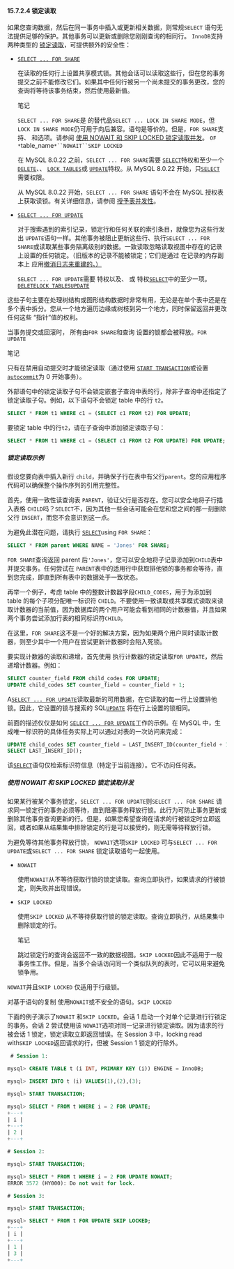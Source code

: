 #### 15.7.2.4 锁定读取



如果您查询数据，然后在同一事务中插入或更新相关数据，则常规`SELECT` 语句无法提供足够的保护。其他事务可以更新或删除您刚刚查询的相同行。 `InnoDB`支持两种类型的 [锁定读取](https://dev.mysql.com/doc/refman/8.0/en/glossary.html#glos_locking_read)，可提供额外的安全性：

- [`SELECT ... FOR SHARE`](https://dev.mysql.com/doc/refman/8.0/en/select.html)

  在读取的任何行上设置共享模式锁。其他会话可以读取这些行，但在您的事务提交之前不能修改它们。如果其中任何行被另一个尚未提交的事务更改，您的查询将等待该事务结束，然后使用最新值。

  笔记

  `SELECT ... FOR SHARE`是 的替代品`SELECT ... LOCK IN SHARE MODE`，但 `LOCK IN SHARE MODE`仍可用于向后兼容。语句是等价的。但是，`FOR SHARE`支持、 和选项。请参阅 [使用 NOWAIT 和 SKIP LOCKED 锁定读取并发](https://dev.mysql.com/doc/refman/8.0/en/innodb-locking-reads.html#innodb-locking-reads-nowait-skip-locked)。 `OF *`table_name`*``NOWAIT``SKIP LOCKED`

  在 MySQL 8.0.22 之前，`SELECT ... FOR SHARE`需要 [`SELECT`](https://dev.mysql.com/doc/refman/8.0/en/privileges-provided.html#priv_select)特权和至少一个[`DELETE`](https://dev.mysql.com/doc/refman/8.0/en/privileges-provided.html#priv_delete)、、 [`LOCK TABLES`](https://dev.mysql.com/doc/refman/8.0/en/privileges-provided.html#priv_lock-tables)或 [`UPDATE`](https://dev.mysql.com/doc/refman/8.0/en/privileges-provided.html#priv_update)特权。从 MySQL 8.0.22 开始，只[`SELECT`](https://dev.mysql.com/doc/refman/8.0/en/privileges-provided.html#priv_select) 需要权限。

  从 MySQL 8.0.22 开始，`SELECT ... FOR SHARE` 语句不会在 MySQL 授权表上获取读锁。有关详细信息，请参阅 [授予表并发性](https://dev.mysql.com/doc/refman/8.0/en/grant-tables.html#grant-tables-concurrency)。

- [`SELECT ... FOR UPDATE`](https://dev.mysql.com/doc/refman/8.0/en/select.html)

  对于搜索遇到的索引记录，锁定行和任何关联的索引条目，就像您为这些行发出 `UPDATE`语句一样。其他事务被阻止更新这些行、执行`SELECT ... FOR SHARE`或读取某些事务隔离级别的数据。一致读取忽略读取视图中存在的记录上设置的任何锁定。（旧版本的记录不能被锁定；它们是通过 在记录的内存副本上 应用[撤消日志来重建的。）](https://dev.mysql.com/doc/refman/8.0/en/glossary.html#glos_undo_log)

  `SELECT ... FOR UPDATE`需要 特权以及、 或 特权[`SELECT`](https://dev.mysql.com/doc/refman/8.0/en/privileges-provided.html#priv_select)中的至少一项。 [`DELETE`](https://dev.mysql.com/doc/refman/8.0/en/privileges-provided.html#priv_delete)[`LOCK TABLES`](https://dev.mysql.com/doc/refman/8.0/en/privileges-provided.html#priv_lock-tables)[`UPDATE`](https://dev.mysql.com/doc/refman/8.0/en/privileges-provided.html#priv_update)

这些子句主要在处理树结构或图形结构数据时非常有用，无论是在单个表中还是在多个表中拆分。您从一个地方遍历边缘或树枝到另一个地方，同时保留返回并更改任何这些 “指针”值的权利。

当事务提交或回滚时， 所有由`FOR SHARE`和查询 设置的锁都会被释放。`FOR UPDATE`

笔记

只有在禁用自动提交时才能锁定读取（通过使用 [`START TRANSACTION`](https://dev.mysql.com/doc/refman/8.0/en/commit.html)或设置 [`autocommit`](https://dev.mysql.com/doc/refman/8.0/en/server-system-variables.html#sysvar_autocommit)为 0 开始事务）。

外部语句中的锁定读取子句不会锁定嵌套子查询中表的行，除非子查询中还指定了锁定读取子句。例如，以下语句不会锁定 table 中的行 `t2`。

```sql
SELECT * FROM t1 WHERE c1 = (SELECT c1 FROM t2) FOR UPDATE;
```

要锁定 table 中的行`t2`，请在子查询中添加锁定读取子句：

```sql
SELECT * FROM t1 WHERE c1 = (SELECT c1 FROM t2 FOR UPDATE) FOR UPDATE;
```

##### 锁定读取示例

假设您要向表中插入新行 `child`，并确保子行在表中有父行`parent`。您的应用程序代码可以确保整个操作序列的引用完整性。

首先，使用一致性读查询表 `PARENT`，验证父行是否存在。您可以安全地将子行插入表格 `CHILD`吗？`SELECT`不，因为其他一些会话可能会在您和您之间的那一刻删除父行 `INSERT`，而您不会意识到这一点。

为避免此潜在问题，请执行 [`SELECT`](https://dev.mysql.com/doc/refman/8.0/en/select.html)using `FOR SHARE`：

```sql
SELECT * FROM parent WHERE NAME = 'Jones' FOR SHARE;
```

`FOR SHARE`查询返回 parent 后`'Jones'`，您可以安全地将子记录添加到`CHILD`表中并提交事务。任何尝试在 `PARENT`表中的适用行中获取排他锁的事务都会等待，直到您完成，即直到所有表中的数据处于一致状态。

再举一个例子，考虑 table 中的整数计数器字段`CHILD_CODES`，用于为添加到 table 的每个子项分配唯一标识符 `CHILD`。不要使用一致读取或共享模式读取来读取计数器的当前值，因为数据库的两个用户可能会看到相同的计数器值，并且如果两个事务尝试添加行表的相同标识符`CHILD`。

在这里，`FOR SHARE`这不是一个好的解决方案，因为如果两个用户同时读取计数器，则至少其中一个用户在尝试更新计数器时会陷入死锁。

要实现计数器的读取和递增，首先使用 执行计数器的锁定读取`FOR UPDATE`，然后递增计数器。例如：

```sql
SELECT counter_field FROM child_codes FOR UPDATE;
UPDATE child_codes SET counter_field = counter_field + 1;
```

A[`SELECT ... FOR UPDATE`](https://dev.mysql.com/doc/refman/8.0/en/select.html)读取最新的可用数据，在它读取的每一行上设置排他锁。因此，它设置的锁与搜索的 SQL[`UPDATE`](https://dev.mysql.com/doc/refman/8.0/en/update.html) 将在行上设置的锁相同。

前面的描述仅仅是如何 [`SELECT ... FOR UPDATE`](https://dev.mysql.com/doc/refman/8.0/en/select.html)工作的示例。在 MySQL 中，生成唯一标识符的具体任务实际上可以通过对表的一次访问来完成：

```sql
UPDATE child_codes SET counter_field = LAST_INSERT_ID(counter_field + 1);
SELECT LAST_INSERT_ID();
```

该[`SELECT`](https://dev.mysql.com/doc/refman/8.0/en/select.html)语句仅检索标识符信息（特定于当前连接）。它不访问任何表。

##### 使用 NOWAIT 和 SKIP LOCKED 锁定读取并发



如果某行被某个事务锁定，`SELECT ... FOR UPDATE`则`SELECT ... FOR SHARE` 请求同一锁定行的事务必须等待，直到阻塞事务释放行锁。此行为可防止事务更新或删除其他事务查询更新的行。但是，如果您希望查询在请求的行被锁定时立即返回，或者如果从结果集中排除锁定的行是可以接受的，则无需等待释放行锁。

为避免等待其他事务释放行锁， `NOWAIT`选项`SKIP LOCKED` 可与`SELECT ... FOR UPDATE`或`SELECT ... FOR SHARE` 锁定读取语句一起使用。

- `NOWAIT`

  使用`NOWAIT`从不等待获取行锁的锁定读取。查询立即执行，如果请求的行被锁定，则失败并出现错误。

- `SKIP LOCKED`

  使用`SKIP LOCKED` 从不等待获取行锁的锁定读取。查询立即执行，从结果集中删除锁定的行。

  笔记

  跳过锁定行的查询会返回不一致的数据视图。`SKIP LOCKED`因此不适用于一般事务性工作。但是，当多个会话访问同一个类似队列的表时，它可以用来避免锁争用。

`NOWAIT`并且`SKIP LOCKED` 仅适用于行级锁。

对基于语句的复制 使用`NOWAIT`或不安全的语句。`SKIP LOCKED`

下面的例子演示了`NOWAIT` 和`SKIP LOCKED`。会话 1 启动一个对单个记录进行行锁定的事务。会话 2 尝试使用该 `NOWAIT`选项对同一记录进行锁定读取。因为请求的行被会话 1 锁定，锁定读取立即返回错误。在 Session 3 中，locking read with`SKIP LOCKED`返回请求的行，但被 Session 1 锁定的行除外。

```sql
 # Session 1:

mysql> CREATE TABLE t (i INT, PRIMARY KEY (i)) ENGINE = InnoDB;

mysql> INSERT INTO t (i) VALUES(1),(2),(3);

mysql> START TRANSACTION;

mysql> SELECT * FROM t WHERE i = 2 FOR UPDATE;
+---+
| i |
+---+
| 2 |
+---+

# Session 2:

mysql> START TRANSACTION;

mysql> SELECT * FROM t WHERE i = 2 FOR UPDATE NOWAIT;
ERROR 3572 (HY000): Do not wait for lock.

# Session 3:

mysql> START TRANSACTION;

mysql> SELECT * FROM t FOR UPDATE SKIP LOCKED;
+---+
| i |
+---+
| 1 |
| 3 |
+---+
```